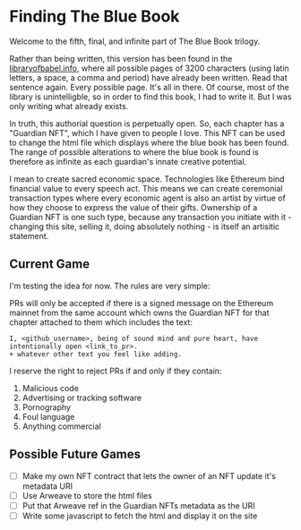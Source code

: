 # Finding The Blue Book

Welcome to the fifth, final, and infinite part of The Blue Book trilogy. 

Rather than being written, this version has been found in the [libraryofbabel.info](https://libraryofbabel.info), where all possible pages of 3200 characters (using latin letters, a space, a comma and period) have already been written. Read that sentence again. Every possible page. It's all in there. Of course, most of the library is unintelligble, so in order to find this book, I had to write it. But I was only writing what already exists.

In truth, this authorial question is perpetually open. So, each chapter has a "Guardian NFT", which I have given to people I love. This NFT can be used to change the html file which displays where the blue book has been found. The range of possible alterations to where the blue book is found is therefore as infinite as each guardian's innate creative potential.

I mean to create sacred economic space. Technologies like Ethereum bind financial value to every speech act. This means we can create ceremonial transaction types where every economic agent is also an artist by virtue of how they choose to express the value of their gifts. Ownership of a Guardian NFT is one such type, because any transaction you initiate with it - changing this site, selling it, doing absolutely nothing - is itself an artisitic statement.

## Current Game

I'm testing the idea for now. The rules are very simple:

PRs will only be accepted if there is a signed message on the Ethereum mainnet from the same account which owns the Guardian NFT for that chapter attached to them which includes the text:

```
I, <github_username>, being of sound mind and pure heart, have intentionally open <link_to_pr>. 
+ whatever other text you feel like adding.
```

I reserve the right to reject PRs if and only if they contain:

1. Malicious code
2. Advertising or tracking software
3. Pornography
4. Foul language
5. Anything commercial

## Possible Future Games

- [ ] Make my own NFT contract that lets the owner of an NFT update it's metadata URI
- [ ] Use Arweave to store the html files
- [ ] Put that Arweave ref in the Guardian NFTs metadata as the URI
- [ ] Write some javascript to fetch the html and display it on the site